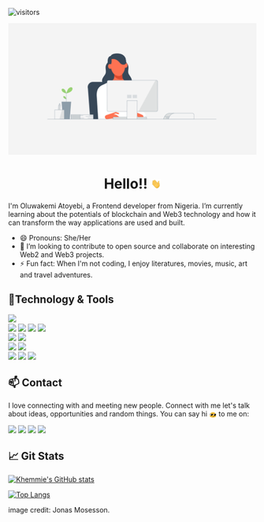 ![visitors](https://visitor-badge.laobi.icu/badge?page_id=khemmie-ray.khemmie-ray)

![Banner](./assets/cover-banner.gif)

<h1 style="text-align: center;"> Hello!! <img src="assets/wave.gif" alt="" class="icon" style="width: 4%;"/></h1>
I'm Oluwakemi Atoyebi, a Frontend developer from Nigeria. I’m currently learning about the potentials of blockchain and Web3 technology and how it can transform the way applications are used and built.

- 😄 Pronouns: She/Her
- 👯 I’m looking to contribute to open source and collaborate on interesting Web2 and Web3 projects.
- ⚡ Fun fact: When I'm not coding, I enjoy literatures, movies, music, art and travel adventures.

## 🔧Technology & Tools

![](https://img.shields.io/badge/Editor-VS_Code-informational?style=flat&logo=visual-studio-code&logoColor=white&color=6aa6f8)
<br>
![](https://img.shields.io/badge/Code-HTML-informational?style=flat&logo=html5&logoColor=white&color=cc338b)
![](https://img.shields.io/badge/Code-CSS-informational?style=flat&logo=css3&logoColor=white&color=6aa6f8)
![](https://img.shields.io/badge/Code-JavaScript-informational?style=flat&logo=javascript&logoColor=white&color=cc338b)
![](https://img.shields.io/badge/Code-Solidity-informational?style=flat&logo=solidity&logoColor=white&color=6aa6f8)
<br>
![](https://img.shields.io/badge/Library-React-informational?style=flat&logo=react&logoColor=white&color=6aa6f8)
![](https://img.shields.io/badge/Library-Ethers%20JS-informational?style=flat&logo=ethereum&logoColor=white&color=cc338b)
<br>
![](https://img.shields.io/badge/Framework-TailwindCSS-informational?style=flat&logo=tailwindCSS&logoColor=white&color=cc338b)
![](https://img.shields.io/badge/Framework-Bootstrap5-informational?style=flat&logo=bootstrap&logoColor=white&color=6aa6f8)
<br>
![](https://img.shields.io/badge/Tools-Github-informational?style=flat&logo=github&logoColor=white&color=6aa6f8)
![](https://img.shields.io/badge/Tools-Git-informational?style=flat&logo=git&logoColor=white&color=cc338b)
![](https://img.shields.io/badge/Tools-NPM-informational?style=flat&logo=npm&logoColor=white&color=6aa6f8)

## 📫 Contact

I love connecting with and meeting new people. Connect with me let's talk about ideas, opportunities and random things. You can say hi <img src="assets/blob-sunglasses.gif" alt="" style="width: 3%; vertical-align: middle;"> to me on:

<a href="https://www.linkedin.com/in/oluwakemi-atoyebi"><img src="https://img.shields.io/badge/Oluwakemi Atoyebi-informational?style=flat&logo=linkedin&logoColor=white&color=cc338b"></a>
<a href="https://github.com/Khemmie-Ray"><img src="https://badgen.net/badge/icon/github?icon=github&label"></a>
<a href="https://twitter.com/Haramide"><img src="https://img.shields.io/badge/@Haramide-informational?style=flat&logo=twitter&logoColor=white&color=cc338b"></a>
<a href="mailto:atokemmy@gmail.com"><img src="https://img.shields.io/badge/atokemmy@gmail.com-informational?style=flat&logo=gmail&logoColor=white&color=6aa6f8"></a>

## 📈 Git Stats

[![Khemmie's GitHub stats](https://github-readme-stats.vercel.app/api?username=Khemmie-Ray&show_icons=true&theme=dracula&hide=issues)](https://github.com/khemmie-ray/github-readme-stats)

[![Top Langs](https://github-readme-stats.vercel.app/api/top-langs/?username=khemmie-ray&layout=compact&hide=c&langs_count=6)](https://github.com/khemmie-ray/github-readme-stats)

image credit: Jonas Mosesson.
